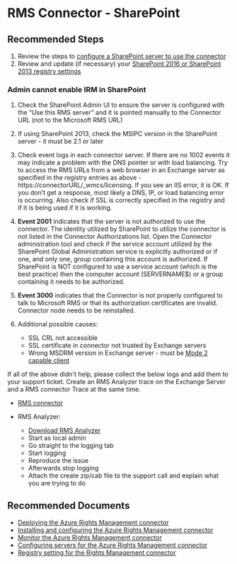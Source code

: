 <properties
	pageTitle="RMS Connector - SharePoint"
	description="RMS Connector - SharePoint"
	service="microsoft.aip"
	resource="aip"
	authors="orbarak-ms"
	ms.author="orbarak,Uwe.Wizovsky"
	articleId="RMS_Connector_SharePoint"
	displayOrder=""
	selfHelpType="generic"
	supportTopicIds="32584375"
	resourceTags=""
	productPesIds="14997"
	cloudEnvironments="public"
/>

# RMS Connector - SharePoint

## Recommended Steps

1. Review the steps to [configure a SharePoint server to use the connector](https://docs.microsoft.com/azure/information-protection/configure-servers-rms-connector#configuring-a-sharepoint-server-to-use-the-connector)<br>
2. Review and update (if necessary) your [SharePoint 2016 or SharePoint 2013 registry settings](https://docs.microsoft.com/azure/information-protection/rms-connector-registry-settings#sharepoint-2016-or-sharepoint-2013-registry-settings)<br>

### Admin cannot enable IRM in SharePoint

1. Check the SharePoint Admin UI to ensure the server is configured with the “Use this RMS server” and it is pointed manually to the Connector URL (not to the Microsoft RMS URL)
2. If using SharePoint 2013, check the MSIPC version in the SharePoint server - it must be 2.1 or later
3. Check event logs in each connector server. If there are no 1002 events it may indicate a problem with the DNS pointer or with load balancing. Try to access the RMS URLs from a web browser in an Exchange server as specified in the registry entries as above - https://connectorURL/_wmcs/licensing. If you see an IIS error, it is OK. If you don’t get a response, most likely a DNS, IP, or load balancing error is occurring. Also check if SSL is correctly specified in the registry and if it is being used if it is working.
4. **Event 2001** indicates that the server is not authorized to use the connector. The identity utilized by SharePoint to utilize the connector is not listed in the Connector Authorizations list. Open the Connector administration tool and check if the service account utilized by the SharePoint Global Administration service is explicitly authorized or if one, and only one, group containing this account is authorized. If SharePoint is NOT configured to use a service account (which is the best practice) then the computer account (SERVERNAME$) or a group containing it needs to be authorized.<br>
5. **Event 3000** indicates that the Connector is not properly configured to talk to Microsoft RMS or that its authorization certificates are invalid. Connector node needs to be reinstalled.
6. Additional possible causes:

	* SSL CRL not accessible
	* SSL certificate in connector not trusted by Exchange servers
	* Wrong MSDRM version in Exchange server - must be [Mode 2 capable client](https://aka.ms/rms-exchange)

If all of the above didn't help, please collect the below logs and add them to your support ticket. Create an RMS Analyzer trace on the Exchange Server and a RMS connector Trace at the same time.<br>

* [RMS connector](https://docs.microsoft.com/azure/information-protection/monitor-rms-connector#logging)<br>
* RMS Analyzer:<br>

	* [Download RMS Analyzer](https://www.microsoft.com/download/details.aspx?id=46437)<br>
	* Start as local admin
	* Go straight to the logging tab<br>
	* Start logging<br>
	* Reproduce the issue<br>
	* Afterwards stop logging<br>
	* Attach the create zip/cab file to the support call and explain what you are trying to do<br>

## **Recommended Documents**

* [Deploying the Azure Rights Management connector](https://docs.microsoft.com/azure/information-protection/deploy-rms-connector )<br>
* [Installing and configuring the Azure Rights Management connector](https://docs.microsoft.com/azure/information-protection/install-configure-rms-connector)<br>
* [Monitor the Azure Rights Management connector](https://docs.microsoft.com/azure/information-protection/monitor-rms-connector)<br>
* [Configuring servers for the Azure Rights Management connector](https://docs.microsoft.com/azure/information-protection/configure-servers-rms-connector)<br>
* [Registry setting for the Rights Management connector](https://docs.microsoft.com/azure/information-protection/rms-connector-registry-settings)

